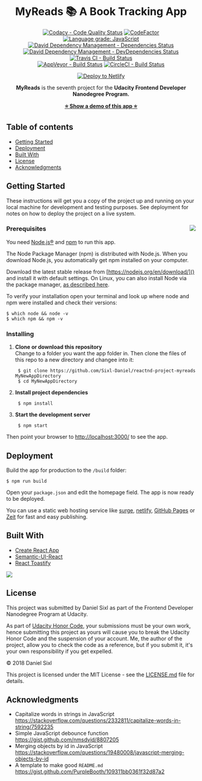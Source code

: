 <div align="center">
    <h1>MyReads 📚 A Book Tracking App</h1>
    <p>
    <a href="https://www.codacy.com/project/sixl.daniel/reactnd-project-myreads/dashboard?utm_source=github.com&amp;utm_medium=referral&amp;utm_content=Sixl-Daniel/reactnd-project-myreads&amp;utm_campaign=Badge_Grade_Dashboard"><img src="https://api.codacy.com/project/badge/Grade/bca2db8857524055bc7542976b75429f" alt="Codacy - Code Quality Status"></a>
    <a href="https://www.codefactor.io/repository/github/sixl-daniel/reactnd-project-myreads"><img src="https://www.codefactor.io/repository/github/sixl-daniel/reactnd-project-myreads/badge" alt="CodeFactor"></a>
    <a href="https://lgtm.com/projects/g/Sixl-Daniel/reactnd-project-myreads/context:javascript"><img src="https://img.shields.io/lgtm/grade/javascript/g/Sixl-Daniel/reactnd-project-myreads.svg?logo=lgtm&amp;logoWidth=18" alt="Language grade: JavaScript"></a>
    <a href="https://david-dm.org/Sixl-Daniel/reactnd-project-myreads"><img src="https://david-dm.org/Sixl-Daniel/reactnd-project-myreads/status.svg" alt="David Dependency Management - Dependencies Status"></a><br>
    <a href="https://david-dm.org/Sixl-Daniel/reactnd-project-myreads?type=dev"><img src="https://david-dm.org/Sixl-Daniel/reactnd-project-myreads/dev-status.svg" alt="David Dependency Management - DevDependencies Status"></a>
    <a href="https://travis-ci.org/Sixl-Daniel/reactnd-project-myreads"><img src="https://travis-ci.org/Sixl-Daniel/reactnd-project-myreads.svg?branch=master" alt="Travis CI - Build Status"></a><br>
    <a href="https://ci.appveyor.com/project/Sixl-Daniel/reactnd-project-myreads"><img src="https://ci.appveyor.com/api/projects/status/n5kica58k102kysh?svg=true" alt="AppVeyor - Build Status"></a>
    <a href="https://circleci.com/gh/Sixl-Daniel/reactnd-project-myreads"><img src="https://circleci.com/gh/Sixl-Daniel/reactnd-project-myreads.svg?style=svg" alt="CircleCI - Build Status"></a>
    </p>
    <p><a href="https://app.netlify.com/start/deploy?repository=https://github.com/Sixl-Daniel/reactnd-project-myreads"><img src="https://www.netlify.com/img/deploy/button.svg" alt="Deploy to Netlify"></a></p>
    <p><strong>MyReads</strong> is the seventh project for the <strong>Udacity Frontend Developer Nanodegree Program.</strong></p>
    <p><strong><a href="https://fend-project-myreads-sixl.netlify.com/">⭐ Show a demo of this app ⭐</a></strong></p>
</div>

## Table of contents

- [Getting Started](#getting-started)
- [Deployment](#deployment)
- [Built With](#built-with)
- [License](#license)
- [Acknowledgments](#acknowledgments)

## Getting Started

These instructions will get you a copy of the project up and running on your local machine for development and testing purposes. See deployment for notes on how to deploy the project on a live system.

### Prerequisites <img src='https://res.cloudinary.com/sixl/image/upload/v1534412781/GitHub/brands/nodejs-new-pantone-black.png' align="right">

You need [Node.js®](https://nodejs.org/en/) and [npm](https://www.npmjs.com) to run this app. 

The Node Package Manager (npm) is distributed with Node.js. When you download Node.js, you automatically get npm installed on your computer.

Download the latest stable release from [https://nodejs.org/en/download/]() and install it with default settings. On Linux, you can also install Node via the package manager, [as described here](https://nodejs.org/en/download/package-manager/).

To verify your installation open your terminal and look up where node and npm were installed and check their versions:

    $ which node && node -v
    $ which npm && npm -v

### Installing

1. **Clone or download this repository**  
Change to a folder you want the app folder in. Then clone the files of this repo to a new directory and changee into it: 

        $ git clone https://github.com/Sixl-Daniel/reactnd-project-myreads MyNewAppDirectory
        $ cd MyNewAppDirectory

2. **Install project dependencies**

        $ npm install

3. **Start the development server**

        $ npm start

Then point your browser to [http://localhost:3000/]() to see the app.

## Deployment

Build the app for production to the `/build` folder:

    $ npm run build

Open your `package.json` and edit the homepage field. The app is now ready to be deployed. 

You can use a static web hosting service like [surge](http://surge.sh/), [netlify](https://www.netlify.com/), [GitHub Pages](https://pages.github.com/) or [Zeit](https://zeit.co/) for fast and easy publishing.

## Built With

* [Create React App](https://github.com/facebook/create-react-app)
* [Semantic-UI-React](https://github.com/Semantic-Org/Semantic-UI-React)
* [React Toastify](https://github.com/fkhadra/react-toastify)

<a href="https://www.netlify.com">
  <img src="https://www.netlify.com/img/global/badges/netlify-color-accent.svg"/>
</a>

## License

This project was submitted by Daniel Sixl as part of the Frontend Developer Nanodegree Program at Udacity.

As part of [Udacity Honor Code](https://www.udacity.com/legal/community-guidelines), your submissions must be your own work, hence submitting this project as yours will cause you to break the Udacity Honor Code and the suspension of your account. Me, the author of the project, allow you to check the code as a reference, but if you submit it, it's your own responsibility if you get expelled.

&copy; 2018 Daniel Sixl

This project is licensed under the MIT License - see the [LICENSE.md](./LICENSE.md) file for details.

## Acknowledgments

* Capitalize words in strings in JavaScript  
https://stackoverflow.com/questions/2332811/capitalize-words-in-string/7592235
* Simple JavaScript debounce function  
https://gist.github.com/nmsdvid/8807205
* Merging objects by id in JavaScript  
https://stackoverflow.com/questions/19480008/javascript-merging-objects-by-id
* A template to make good `README.md`  
https://gist.github.com/PurpleBooth/109311bb0361f32d87a2
